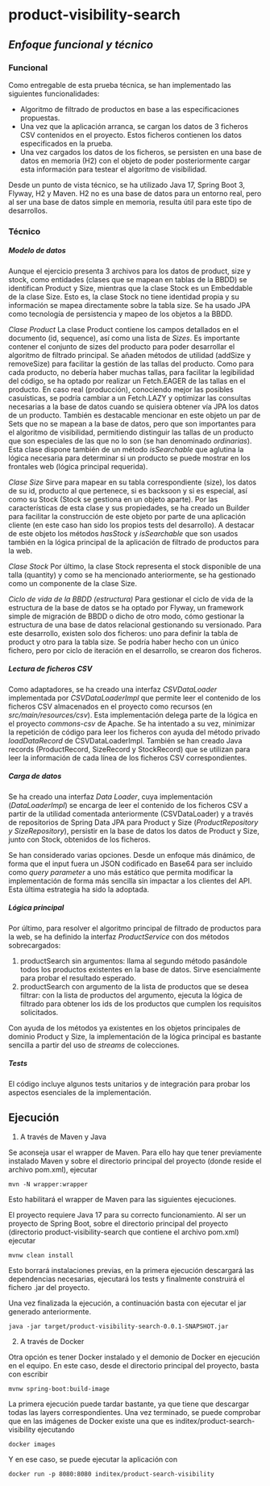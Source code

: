 
# product-visibility-search

  

## _Enfoque funcional y técnico_

  

### Funcional

  

Como entregable de esta prueba técnica, se han implementado las siguientes funcionalidades:

 - Algoritmo de filtrado de productos en base a las especificaciones propuestas.
 - Una vez que la aplicación arranca, se cargan los datos de 3 ficheros CSV contenidos en el proyecto. Estos ficheros contienen los datos especificados en la prueba.
 - Una vez cargados los datos de los ficheros, se persisten en una base de datos en memoria (H2) con el objeto de poder posteriormente cargar esta información para testear el algoritmo de visibilidad.

Desde un punto de vista técnico, se ha utilizado Java 17, Spring Boot 3, Flyway, H2 y Maven. H2 no es una base de datos para un entorno real, pero al ser una base de datos simple en memoria, resulta útil para este tipo de desarrollos.
  

### Técnico

  

##### _Modelo de datos_

Aunque el ejercicio presenta 3 archivos para los datos de product, size y stock, como entidades (clases que se mapean en tablas de la BBDD) se identifican Product y Size, mientras que la clase Stock es un Embeddable de la clase Size. Esto es, la clase Stock no tiene identidad propia y su información se mapea directamente sobre la tabla  size.
Se ha usado JPA como tecnología de persistencia y mapeo de los objetos a la BBDD.

*Clase Product*
La clase Product contiene los campos detallados en el documento (id, sequence), así como una lista de *Sizes*. Es importante contener el conjunto de sizes del producto para poder desarrollar el algoritmo de filtrado principal. Se añaden métodos de utilidad (addSize y removeSize) para facilitar la gestión de las tallas del producto.
Como para cada producto, no debería haber muchas tallas, para facilitar la legibilidad del código, se ha optado por realizar un Fetch.EAGER de las tallas en el producto. En caso real (producción), conociendo mejor las posibles casuísticas, se podría cambiar a un Fetch.LAZY y optimizar las consultas necesarias a la base de datos cuando se quisiera obtener vía JPA los datos de un producto.
También es destacable mencionar en este objeto un par de Sets que no se mapean a la base de datos, pero que son importantes para el algoritmo de visibilidad, permitiendo distinguir las tallas de un producto que son especiales de las que no lo son (se han denominado *ordinarias*).
Esta clase dispone también de un método *isSearchable* que aglutina la lógica necesaria para determinar si un producto se puede mostrar en los frontales web (lógica principal requerida).


*Clase Size*
Sirve para mapear en su tabla correspondiente (size), los datos de su id, producto al que pertenece, si es backsoon y si es especial, así como su Stock (Stock se gestiona en un objeto aparte).
Por las características de esta clase y sus propiedades, se ha creado un Builder para facilitar la construcción de este objeto por parte de una aplicación cliente (en este caso han sido los propios tests del desarrollo).
A destacar de este objeto los métodos *hasStock* y *isSearchable* que son usados también en la lógica principal de la aplicación de filtrado de productos para la web.


*Clase Stock*
Por último, la clase Stock representa el stock disponible de una talla (quantity) y como se ha mencionado anteriormente, se ha gestionado como un componente de la clase Size.


*Ciclo de vida de la BBDD (estructura)*
Para gestionar el ciclo de vida de la estructura de la base de datos se ha optado por Flyway, un framework simple de migración de BBDD o dicho de otro modo, cómo gestionar la estructura de una base de datos relacional gestionando su versionado.
Para este desarrollo, existen solo dos ficheros: uno para definir la tabla de product y otro para la tabla size. Se podría haber hecho con un único fichero, pero por ciclo de iteración en el desarrollo, se crearon dos ficheros.

##### _Lectura de ficheros CSV_
Como adaptadores, se ha creado una interfaz *CSVDataLoader* implementada por *CSVDataLoaderImpl* que permite leer el contenido de los ficheros CSV almacenados en el proyecto como recursos (en *src/main/resources/csv*).
Esta implementación delega parte de la lógica en el proyecto *commons-csv* de Apache.
Se ha intentado a su vez, minimizar la repetición de código para leer los ficheros con ayuda del método privado *loadDataRecord* de CSVDataLoaderImpl.
También se han creado Java records (ProductRecord, SizeRecord y StockRecord) que se utilizan para leer la información de cada línea de los ficheros CSV correspondientes.

##### *Carga de datos*

Se ha creado una interfaz *Data Loader*, cuya implementación (*DataLoaderImpl*) se encarga de leer el contenido de los ficheros CSV a partir de la utilidad comentada anteriormente (CSVDataLoader) y a través de repositorios de Spring Data JPA para Product y Size (*ProductRepository y SizeRepository*), persistir en la base de datos los datos de Product y Size, junto con Stock, obtenidos de los ficheros.

Se  han  considerado  varias  opciones. Desde  un  enfoque  más  dinámico, de  forma  que el input fuera  un JSON codificado  en Base64 para  ser  incluido  como _query parameter_ a uno  más  estático  que  permita  modificar  la  implementación  de  forma  más  sencilla sin impactar a los  clientes  del API. Esta  última  estrategia ha sido  la  adoptada.

##### *Lógica principal*
Por último, para resolver el algoritmo principal de filtrado de productos para la web, se ha definido la interfaz *ProductService* con dos métodos sobrecargados:

 1. productSearch sin argumentos: llama al segundo método pasándole todos los productos existentes en la base de datos. Sirve esencialmente para probar el resultado esperado.
 2. productSearch con argumento de la lista de productos que se desea filtrar: con la lista de productos del argumento, ejecuta la lógica de filtrado para obtener los ids de los productos que cumplen los requisitos solicitados.

Con ayuda de los métodos ya existentes en los objetos principales de dominio Product y Size, la implementación de la lógica principal es bastante sencilla a partir del uso de *streams* de colecciones.

##### *Tests*

El código incluye algunos tests unitarios y de integración para probar los aspectos esenciales de la implementación.

  

## Ejecución

 1. A través de Maven y Java

Se aconseja usar el wrapper de Maven. Para ello hay que tener previamente instalado Maven y sobre el directorio principal del proyecto (donde reside el archivo pom.xml), ejecutar

    mvn -N wrapper:wrapper

Esto habilitará el wrapper de Maven para las siguientes ejecuciones.


El proyecto  requiere Java 17 para  su  correcto  funcionamiento. Al  ser  un  proyecto  de Spring Boot, sobre el directorio principal del  proyecto (directorio product-visibility-search que  contiene  el archivo pom.xml) ejecutar

    mvnw clean install

Esto borrará instalaciones previas, en la primera ejecución descargará las dependencias necesarias, ejecutará los tests y finalmente construirá el fichero .jar del proyecto.

Una vez finalizada la ejecución, a continuación basta con ejecutar el jar generado anteriormente.

    java -jar target/product-visibility-search-0.0.1-SNAPSHOT.jar

 2. A través de Docker

Otra  opción  es  tener Docker instalado y el demonio de Docker en ejecución en el equipo. En  este  caso, desde el directorio principal del proyecto, basta  con  escribir

    mvnw spring-boot:build-image

La primera ejecución puede tardar bastante, ya que tiene que descargar todas las layers correspondientes.
Una vez terminado, se  puede  comprobar  que  en  las  imágenes  de Docker existe  una  que  es inditex/product-search-visibility ejecutando

    docker images

Y en  ese  caso, se  puede  ejecutar  la  aplicación  con

    docker run -p 8080:8080 inditex/product-search-visibility
